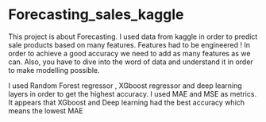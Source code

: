 # Forecasting_sales_kaggle

This project is about Forecasting. I used data from kaggle in order to predict sale products based on many features. 
Features had to be engineered ! In order to achieve a good accuracy we need to add as many features as we can. Also, you have to dive into the word of data and understand it in order to make modelling possible.

I used Random Forest regressor , XGboost regressor and deep learning layers in order to get the highest accuracy. 
I used MAE and MSE as metrics.
It appears that XGboost and Deep learning had the best accuracy which means the lowest MAE 
